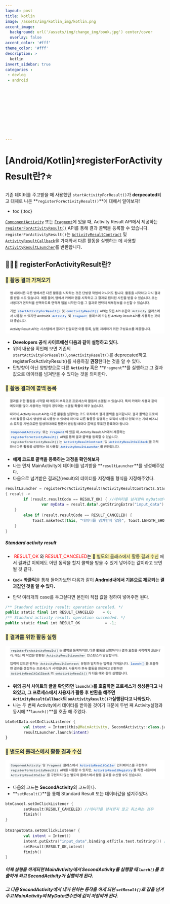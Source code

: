 ```yaml
---
layout: post
title: kotlin
image: /assets/img/kotlin_img/kotlin.png
accent_image: 
  background: url('/assets/img/change_img/book.jpg') center/cover
  overlay: false
accent_color: '#fff'
theme_color: '#fff'
description: >
  kotlin
invert_sidebar: true
categories :
 - devlog	
 - android










---
```


# [Android/Kotlin]⭐️registerForActivityResult란?⭐️

기존 데이터를 주고받을 때 사용했던 `startActivityForResult()`가 **derpecated**되고 대체로 나온 **`registerForActivityResult()`**에 대해서 알아보자!



* toc
{:toc}




[`ComponentActivity`](https://developer.android.com/reference/androidx/activity/ComponentActivity?hl=ko) 또는 [`Fragment`](https://developer.android.com/reference/androidx/fragment/app/Fragment?hl=ko)에 있을 때, Activity Result API에서 제공하는 [`registerForActivityResult()`](https://developer.android.com/reference/androidx/activity/result/ActivityResultCaller?hl=ko#public-methods_1) API를 통해 결과 콜백을 등록할 수 있습니다. `registerForActivityResult()`는 [`ActivityResultContract`](https://developer.android.com/reference/androidx/activity/result/contract/ActivityResultContract?hl=ko) 및 [`ActivityResultCallback`](https://developer.android.com/reference/androidx/activity/result/ActivityResultCallback?hl=ko)을 가져와서 다른 활동을 실행하는 데 사용할 [`ActivityResultLauncher`](https://developer.android.com/reference/androidx/activity/result/ActivityResultLauncher?hl=ko)를 반환합니다.





## 👨🏻‍💻 registerForActivityResult란?

### <span style="color: #2D3748; background-color:#fff5b1;"> 📌 활동 결과 가져오기</span>

![image-20230825194456745](../../../assets/img/blog/image-20230825200004967.png)

- **Developers 공식 사이트에선 다음과 같이 설명하고 있다.**
- 위의 내용을 확인해 보면 기존의  `startActivityForResult()`,`onActivityResult()`를 deprecated하고 registerForActivityResult()를 사용하길 **권장**한다는 것을 알 수 있다.
- 단방향이 아닌 양방향으로 다른 **`Activity`** 혹은 **`Fragment`**를 실행하고 그 결과값으로 데이터를 넘겨받을 수 있다는 것을 의미한다.



### <span style="color: #2D3748; background-color:#fff5b1;"> 📌 활동 결과에 콜백 등록</span>

![image-20230825200401227](../../../assets/img/blog/image-20230825200401227.png)

- **예제 코드로 콜백을 등록하는 과정을 확인해보자**
- 나는 먼저 MainActivity에 데이터를 넘겨받을 **`resultLauncher`**를 생성해주었다.
- 다음으로 넘겨받은 결과값(result)의 데이터를 저장해줄 형식을 지정해주었다.

```kotlin
resultLauncher = registerForActivityResult(ActivityResultContracts.StartActivityForResult()) // 런처 생성
{ result ->
		if (result.resultCode == RESULT_OK) { //데이터를 넘겨받아 myData변수에 저장해줌
				var myData = result.data?.getStringExtra("input_data").toString()      
    } 
 		else if (result.resultCode == RESULT_CANCELED) {
    		Toast.makeText(this, "데이터를 넘겨받지 않음", Toast.LENGTH_SHORT).show()
    }
}
```



##### Standard activity result

- <span style="color: Red;"> RESULT_OK </span>와 <span style="color: Red;">RESULT_CANCELED</span>는<span style="color: #2D3748; background-color:#fff5b1;"> 📌 별도의 클래스에서 활동 결과 수신</span> 에서 결과값 이외에도 어떤 동작을 할지 콜백을 받을 수 있게 넣어주는 값이라고 보면 될 것 같다.

- **`Cmd`+ 좌클릭**을 통해 들어가보면 다음과 같이 **Android내에서 기본으로 제공되는 결과값인 것을 알 수 있다.**
- 만약 여러개의 case를 두고싶다면 본인이 직접 값을 정하여 넣어주면 된다.

```kotlin
/** Standard activity result: operation canceled. */
public static final int RESULT_CANCELED    = 0;
/** Standard activity result: operation succeeded. */
public static final int RESULT_OK           = -1;
```



### <span style="color: #2D3748; background-color:#fff5b1;"> 📌 결과를 위한 활동 실행</span>

![image-20230825201351609](../../../assets/img/blog/image-20230825201351609.png)

- **위의 공식 사이트의 글을 확인하면 `launch()`를 호출하면 프로세스가 생성된다고 나와있고, 그 프로세스에서 사용자가 활동 후 반환을 해주면 `ActivityResultCallback`의 `onActivityResult()가`실행된다고 나와있다.** 
- 나는 두 번째 Activity에서 데이터를 받아올 것이기 때문에 두번 째 Activity실행과 동시에 **`launch()`**를 호출 해 주었다.

```kotlin
btnGetData.setOnClickListener {
		val intent = Intent(this@MainActivity, SecondActivity::class.java)
		resultLauncher.launch(intent)
}
```



### <span style="color: #2D3748; background-color:#fff5b1;">📌 별도의 클래스에서 활동 결과 수신</span>

![image-20230825202214855](../../../assets/img/blog/image-20230825202214855.png)

- 다음의 코드는 **SecondActivity**의 코드이다.
- **`setResult()`**를 통해 Standard Result 또는 데이터값을 넘겨주었다.

```kotlin
btnCancel.setOnClickListener {
		setResult(RESULT_CANCELED) //데이터를 넘겨받지 않고 취소하는 경우
		finish()
}

btnInputData.setOnClickListener {
		val intent = Intent()
		intent.putExtra("input_data",binding.etTitle.text.toString()) // 넘겨받을 데이터의 name값"input_data"
		setResult(RESULT_OK,intent)
		finish()
}
```



##### 이제 실행을 하게되면 MainAvtivity에서 SecondActivity를 실행할 때 `lunch()`를 호출하게 되고 SecondActivity가 실행되게 된다.

##### 그 다음 SecondActivity에서 내가 원하는 동작을 하게 되면 `setResult()`로 값을 넘겨주고 MainActivity의 MyData변수안에 값이 저장되게 된다.